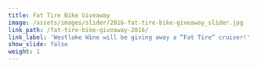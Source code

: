 ```yaml
---
title: Fat Tire Bike Giveaway
image: /assets/images/slider/2016-fat-tire-bike-giveaway_slider.jpg
link_path: /fat-tire-bike-giveaway-2016/
link_label: 'Westlake Wine will be giving away a “Fat Tire” cruiser!'
show_slide: false
weight: 1
---
```



